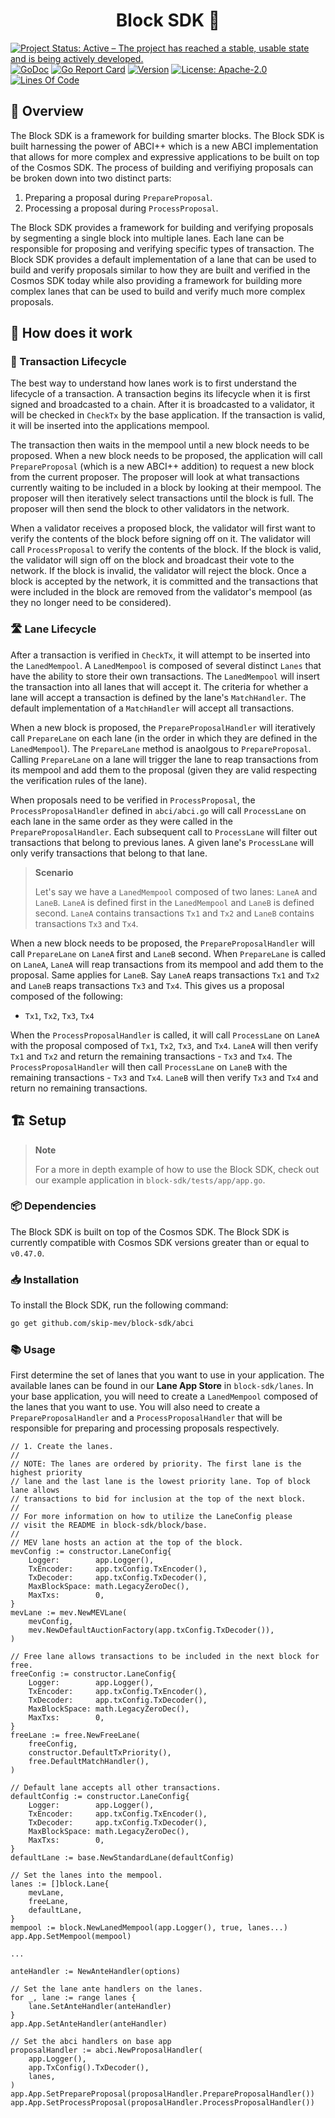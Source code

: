 <h1 align="center">Block SDK 🧱</h1>

<!-- markdownlint-disable MD013 -->
<!-- markdownlint-disable MD041 -->
[![Project Status: Active – The project has reached a stable, usable state and is being actively developed.](https://www.repostatus.org/badges/latest/active.svg)](https://www.repostatus.org/#wip)
[![GoDoc](https://img.shields.io/badge/godoc-reference-blue?style=flat-square&logo=go)](https://godoc.org/github.com/skip-mev/pob)
[![Go Report Card](https://goreportcard.com/badge/github.com/skip-mev/pob?style=flat-square)](https://goreportcard.com/report/github.com/skip-mev/pob)
[![Version](https://img.shields.io/github/tag/skip-mev/pob.svg?style=flat-square)](https://github.com/skip-mev/pob/releases/latest)
[![License: Apache-2.0](https://img.shields.io/github/license/skip-mev/pob.svg?style=flat-square)](https://github.com/skip-mev/pob/blob/main/LICENSE)
[![Lines Of Code](https://img.shields.io/tokei/lines/github/skip-mev/pob?style=flat-square)](https://github.com/skip-mev/pob)

## 📖 Overview

The Block SDK is a framework for building smarter blocks. The Block SDK is built
harnessing the power of ABCI++ which is a new ABCI implementation that allows
for more complex and expressive applications to be built on top of the Cosmos SDK.
The process of building and verifiying proposals can be broken down into two
distinct parts: 

1. Preparing a proposal during `PrepareProposal`.
2. Processing a proposal during `ProcessProposal`.

The Block SDK provides a framework for building and verifying proposals by
segmenting a single block into multiple lanes. Each lane can be responsible for
proposing and verifying specific types of transaction. The Block SDK provides
a default implementation of a lane that can be used to build and verify proposals
similar to how they are built and verified in the Cosmos SDK today while also
providing a framework for building more complex lanes that can be used to build
and verify much more complex proposals.

## 🤔 How does it work

### 🔁 Transaction Lifecycle

The best way to understand how lanes work is to first understand the lifecycle 
of a transaction. A transaction begins its lifecycle when it is first signed and
broadcasted to a chain. After it is broadcasted to a validator, it will be checked
in `CheckTx` by the base application. If the transaction is valid, it will be
inserted into the applications mempool. 

The transaction then waits in the mempool until a new block needs to be proposed.
When a new block needs to be proposed, the application will call `PrepareProposal`
(which is a new ABCI++ addition) to request a new block from the current 
proposer. The proposer will look at what transactions currently waiting to 
be included in a block by looking at their mempool. The proposer will then 
iteratively select transactions until the block is full. The proposer will then
send the block to other validators in the network. 

When a validator receives a proposed block, the validator will first want to 
verify the contents of the block before signing off on it. The validator will 
call `ProcessProposal` to verify the contents of the block. If the block is 
valid, the validator will sign off on the block and broadcast their vote to the 
network. If the block is invalid, the validator will reject the block. Once a 
block is accepted by the network, it is committed and the transactions that 
were included in the block are removed from the validator's mempool (as they no
longer need to be considered).

### 🛣️ Lane Lifecycle

After a transaction is verified in `CheckTx`, it will attempt to be inserted 
into the `LanedMempool`. A `LanedMempool` is composed of several distinct `Lanes`
that have the ability to store their own transactions. The `LanedMempool` will 
insert the transaction into all lanes that will accept it. The criteria for 
whether a lane will accept a transaction is defined by the lane's 
`MatchHandler`. The default implementation of a `MatchHandler` will accept all transactions.


When a new block is proposed, the `PrepareProposalHandler` will iteratively call
`PrepareLane` on each lane (in the order in which they are defined in the
`LanedMempool`). The `PrepareLane` method is anaolgous to `PrepareProposal`. Calling
`PrepareLane` on a lane will trigger the lane to reap transactions from its mempool
and add them to the proposal (given they are valid respecting the verification rules
of the lane).

When proposals need to be verified in `ProcessProposal`, the `ProcessProposalHandler`
defined in `abci/abci.go` will call `ProcessLane` on each lane in the same order
as they were called in the `PrepareProposalHandler`. Each subsequent call to
`ProcessLane` will filter out transactions that belong to previous lanes. A given
lane's `ProcessLane` will only verify transactions that belong to that lane.

> **Scenario**
> 
> Let's say we have a `LanedMempool` composed of two lanes: `LaneA` and `LaneB`.
> `LaneA` is defined first in the `LanedMempool` and `LaneB` is defined second.
> `LaneA` contains transactions `Tx1` and `Tx2` and `LaneB` contains transactions
> `Tx3` and `Tx4`.


When a new block needs to be proposed, the `PrepareProposalHandler` will call
`PrepareLane` on `LaneA` first and `LaneB` second. When `PrepareLane` is called
on `LaneA`, `LaneA` will reap transactions from its mempool and add them to the
proposal. Same applies for `LaneB`. Say `LaneA` reaps transactions `Tx1` and `Tx2`
and `LaneB` reaps transactions `Tx3` and `Tx4`. This gives us a proposal composed
of the following:

* `Tx1`, `Tx2`, `Tx3`, `Tx4`

When the `ProcessProposalHandler` is called, it will call `ProcessLane` on `LaneA`
with the proposal composed of `Tx1`, `Tx2`, `Tx3`, and `Tx4`. `LaneA` will then
verify `Tx1` and `Tx2` and return the remaining transactions - `Tx3` and `Tx4`. 
The `ProcessProposalHandler` will then call `ProcessLane` on `LaneB` with the
remaining transactions - `Tx3` and `Tx4`. `LaneB` will then verify `Tx3` and `Tx4`
and return no remaining transactions.

## 🏗️ Setup

> **Note**
> 
> For a more in depth example of how to use the Block SDK, check out our
> example application in `block-sdk/tests/app/app.go`.

### 📦 Dependencies

The Block SDK is built on top of the Cosmos SDK. The Block SDK is currently
compatible with Cosmos SDK versions greater than or equal to `v0.47.0`.

### 📥 Installation

To install the Block SDK, run the following command:

```bash
go get github.com/skip-mev/block-sdk/abci
```

### 📚 Usage

First determine the set of lanes that you want to use in your application. The available
lanes can be found in our **Lane App Store** in `block-sdk/lanes`. In your base
application, you will need to create a `LanedMempool` composed of the lanes that
you want to use. You will also need to create a `PrepareProposalHandler` and a
`ProcessProposalHandler` that will be responsible for preparing and processing 
proposals respectively. 

```golang
// 1. Create the lanes.
//
// NOTE: The lanes are ordered by priority. The first lane is the highest priority
// lane and the last lane is the lowest priority lane. Top of block lane allows
// transactions to bid for inclusion at the top of the next block.
//
// For more information on how to utilize the LaneConfig please
// visit the README in block-sdk/block/base.
//
// MEV lane hosts an action at the top of the block.
mevConfig := constructor.LaneConfig{
    Logger:        app.Logger(),
    TxEncoder:     app.txConfig.TxEncoder(),
    TxDecoder:     app.txConfig.TxDecoder(),
    MaxBlockSpace: math.LegacyZeroDec(), 
    MaxTxs:        0,
}
mevLane := mev.NewMEVLane(
    mevConfig,
    mev.NewDefaultAuctionFactory(app.txConfig.TxDecoder()),
)

// Free lane allows transactions to be included in the next block for free.
freeConfig := constructor.LaneConfig{
    Logger:        app.Logger(),
    TxEncoder:     app.txConfig.TxEncoder(),
    TxDecoder:     app.txConfig.TxDecoder(),
    MaxBlockSpace: math.LegacyZeroDec(),
    MaxTxs:        0,
}
freeLane := free.NewFreeLane(
    freeConfig,
    constructor.DefaultTxPriority(),
    free.DefaultMatchHandler(),
)

// Default lane accepts all other transactions.
defaultConfig := constructor.LaneConfig{
    Logger:        app.Logger(),
    TxEncoder:     app.txConfig.TxEncoder(),
    TxDecoder:     app.txConfig.TxDecoder(),
    MaxBlockSpace: math.LegacyZeroDec(),
    MaxTxs:        0,
}
defaultLane := base.NewStandardLane(defaultConfig)

// Set the lanes into the mempool.
lanes := []block.Lane{
    mevLane,
    freeLane,
    defaultLane,
}
mempool := block.NewLanedMempool(app.Logger(), true, lanes...)
app.App.SetMempool(mempool)

...

anteHandler := NewAnteHandler(options)

// Set the lane ante handlers on the lanes.
for _, lane := range lanes {
    lane.SetAnteHandler(anteHandler)
}
app.App.SetAnteHandler(anteHandler)

// Set the abci handlers on base app
proposalHandler := abci.NewProposalHandler(
    app.Logger(),
    app.TxConfig().TxDecoder(),
    lanes,
)
app.App.SetPrepareProposal(proposalHandler.PrepareProposalHandler())
app.App.SetProcessProposal(proposalHandler.ProcessProposalHandler())
```


